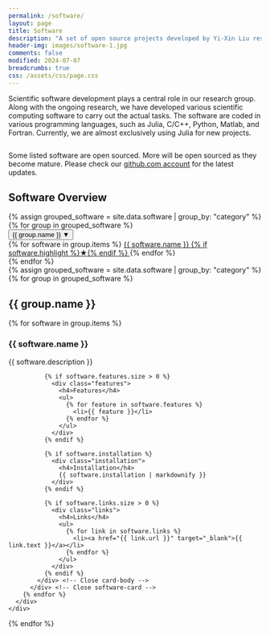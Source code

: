 ```yaml
---
permalink: /software/
layout: page
title: Software
description: "A set of open source projects developed by Yi-Xin Liu research group."
header-img: images/software-1.jpg
comments: false
modified: 2024-07-07
breadcrumbs: true
css: /assets/css/page.css
---
```


<div class="intro-row">
  <div class="intro-text">
    Scientific software development plays a central role in our research group. Along with the ongoing research, we have developed various scientific computing software to carry out the actual tasks. The software are coded in various programming languages, such as Julia, C/C++, Python, Matlab, and Fortran. Currently, we are almost exclusively using Julia for new projects.
  </div>
  <figure class="intro-image">
    <img src="{{ site.url }}/images/software.png" alt="">
  </figure>
</div>

Some listed software are open sourced. More will be open sourced as they become mature. Please check our [github.com account](https://github.com/liuyxpp) for the latest updates.

<div class="toc-section">
  <h2>Software Overview</h2>
  <div class="toc-nav">
    {% assign grouped_software = site.data.software | group_by: "category" %}
    {% for group in grouped_software %}
      <div class="toc-category">
        <button class="toc-category-btn" onclick="toggleTocDropdown(event)">
          {{ group.name }}
          <span class="toc-caret">▼</span>
        </button>
        <div class="toc-dropdown">
          {% for software in group.items %}
            <a href="#{{ software.name | slugify }}" class="toc-item">
              {{ software.name }}
              {% if software.highlight %}<span class="highlight-badge">★</span>{% endif %}
            </a>
          {% endfor %}
        </div>
      </div>
    {% endfor %}
  </div>
</div>

<div class="software-grid">
  {% assign grouped_software = site.data.software | group_by: "category" %}
  {% for group in grouped_software %}
    <div class="category-section">
      <h2>{{ group.name }}</h2>
      <div class="card-container">
        {% for software in group.items %}
          <div class="software-card{% if software.highlight %} highlighted{% endif %}">
            <div class="card-header">
              <h3>{{ software.name }}</h3>
            </div>
            <div class="card-body">
              <p class="description">{{ software.description }}</p>
              
              {% if software.features.size > 0 %}
                <div class="features">
                  <h4>Features</h4>
                  <ul>
                    {% for feature in software.features %}
                      <li>{{ feature }}</li>
                    {% endfor %}
                  </ul>
                </div>
              {% endif %}
              
              {% if software.installation %}
                <div class="installation">
                  <h4>Installation</h4>
                  {{ software.installation | markdownify }}
                </div>
              {% endif %}
              
              {% if software.links.size > 0 %}
                <div class="links">
                  <h4>Links</h4>
                  <ul>
                    {% for link in software.links %}
                      <li><a href="{{ link.url }}" target="_blank">{{ link.text }}</a></li>
                    {% endfor %}
                  </ul>
                </div>
              {% endif %}
            </div> <!-- Close card-body -->
          </div> <!-- Close software-card -->
        {% endfor %}
      </div>
    </div>
  {% endfor %}
</div>
<script src="{{ site.url }}/assets/js/software.js"></script>
